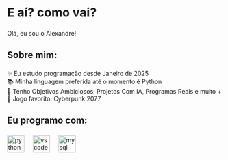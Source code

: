<h1 align="left">E aí? como vai?</h1>

###

<p align="left">Olá, eu sou o Alexandre!</p>

###

<h2 align="left">Sobre mim:</h2>

###

<p align="left">✨ Eu estudo programação desde Janeiro de 2025<br>📚 Minha linguagem preferida até o momento é Python<br>🎯 Tenho Objetivos Ambiciosos: Projetos Com IA, Programas Reais e muito +<br>🎲 Jogo favorito: Cyberpunk 2077</p>

###

<h2 align="left">Eu programo com:</h2>

###

<div align="left">
  <img src="https://cdn.jsdelivr.net/gh/devicons/devicon/icons/python/python-original.svg" height="40" alt="python logo"  />
  <img width="12" />
  <img src="https://cdn.jsdelivr.net/gh/devicons/devicon/icons/vscode/vscode-original.svg" height="40" alt="vscode logo"  />
  <img width="12" />
  <img src="https://cdn.jsdelivr.net/gh/devicons/devicon/icons/mysql/mysql-original.svg" height="40" alt="mysql logo"  />
</div>

###
